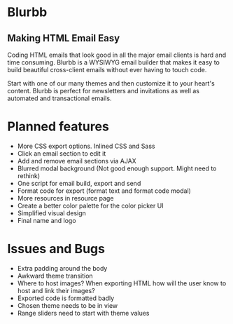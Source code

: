 Blurbb
======

Making HTML Email Easy
----------------------

Coding HTML emails that look good in all the major email clients is hard and time consuming. Blurbb is a WYSIWYG email builder that makes it easy to build beautiful cross-client emails without ever having to touch code.

Start with one of our many themes and then customize it to your heart's content. Blurbb is perfect for newsletters and invitations as well as automated and transactional emails.



Planned features
================

- More CSS export options. Inlined CSS and Sass
- Click an email section to edit it
- Add and remove email sections via AJAX
- Blurred modal background (Not good enough support. Might need to rethink)
- One script for email build, export and send
- Format code for export (format text and format code modal)
- More resources in resource page
- Create a better color palette for the color picker UI
- Simplified visual design
- Final name and logo

Issues and Bugs
===============

- Extra padding around the body
- Awkward theme transition
- Where to host images? When exporting HTML how will the user know to host and link their images?
- Exported code is formatted badly
- Chosen theme needs to be in view
- Range sliders need to start with theme values
